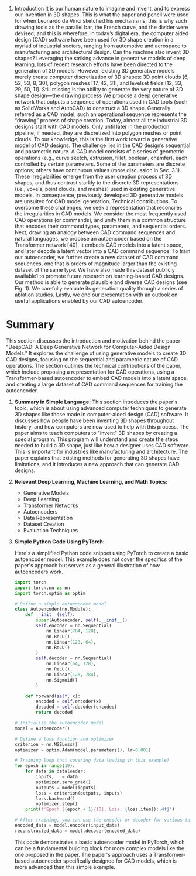 1. Introduction
It is our human nature to imagine and invent, and to express our invention in 3D shapes. This is what the paper and
pencil were used for when Leonardo da Vinci sketched his
mechanisms; this is why such drawing tools as the parallel
bar, the French curve, and the divider were devised; and this
is wherefore, in today’s digital era, the computer aided design (CAD) software have been used for 3D shape creation
in a myriad of industrial sectors, ranging from automotive
and aerospace to manufacturing and architectural design.
Can the machine also invent 3D shapes? Leveraging the
striking advance in generative models of deep learning, lots
of recent research efforts have been directed to the generation
of 3D models. However, existing 3D generative models
merely create computer discretization of 3D shapes: 3D
point clouds [6, 52, 53, 8, 30], polygon meshes [17, 42, 31],
and levelset fields [12, 33, 29, 50, 11]. Still missing is the
ability to generate the very nature of 3D shape design—the
drawing process We propose a deep generative network that outputs a sequence of operations used in CAD tools (such as SolidWorks
and AutoCAD) to construct a 3D shape. Generally referred
as a CAD model, such an operational sequence represents the
“drawing” process of shape creation. Today, almost all the industrial 3D designs start with CAD models. Only until later
in the production pipeline, if needed, they are discretized
into polygon meshes or point clouds.
To our knowledge, this is the first work toward a generative model of CAD designs. The challenge lies in the
CAD design’s sequential and parametric nature. A CAD
model consists of a series of geometric operations (e.g.,
curve sketch, extrusion, fillet, boolean, chamfer), each controlled by certain parameters. Some of the parameters are
discrete options; others have continuous values (more discussion in Sec. 3.1). These irregularities emerge from the
user creation process of 3D shapes, and thus contrast starkly
to the discrete 3D representations (i.e., voxels, point clouds, and meshes) used in existing generative models. In consequence, previously developed 3D generative models are
unsuited for CAD model generation.
Technical contributions. To overcome these challenges,
we seek a representation that reconciles the irregularities in
CAD models. We consider the most frequently used CAD
operations (or commands), and unify them in a common
structure that encodes their command types, parameters, and
sequential orders. Next, drawing an analogy between CAD
command sequences and natural languages, we propose an
autoencoder based on the Transformer network [40]. It embeds CAD models into a latent space, and later decode a
latent vector into a CAD command sequence. To train our
autoencoder, we further create a new dataset of CAD command sequences, one that is orders of magnitude larger than
the existing dataset of the same type. We have also made
this dataset publicly available1
to promote future research
on learning-based CAD designs.
Our method is able to generate plausible and diverse CAD
designs (see Fig. 1). We carefully evaluate its generation
quality through a series of ablation studies. Lastly, we end
our presentation with an outlook on useful applications enabled by our CAD autoencoder.


# Summary
This section discusses the introduction and motivation behind the paper "DeepCAD: A Deep Generative Network for Computer-Aided Design Models." It explores the challenge of using generative models to create 3D CAD designs, focusing on the sequential and parametric nature of CAD operations. The section outlines the technical contributions of the paper, which include proposing a representation for CAD operations, using a Transformer-based autoencoder to embed CAD models into a latent space, and creating a large dataset of CAD command sequences for training the autoencoder.

1. **Summary in Simple Language:**
   This section introduces the paper's topic, which is about using advanced computer techniques to generate 3D shapes like those made in computer-aided design (CAD) software. It discusses how people have been inventing 3D shapes throughout history, and how computers are now used to help with this process. The paper aims to teach computers to "invent" 3D shapes by creating a special program. This program will understand and create the steps needed to build a 3D shape, just like how a designer uses CAD software. This is important for industries like manufacturing and architecture. The paper explains that existing methods for generating 3D shapes have limitations, and it introduces a new approach that can generate CAD designs.

2. **Relevant Deep Learning, Machine Learning, and Math Topics:**
   - Generative Models
   - Deep Learning
   - Transformer Networks
   - Autoencoders
   - Data Representation
   - Dataset Creation
   - Evaluation Techniques

3. **Simple Python Code Using PyTorch:**

   Here's a simplified Python code snippet using PyTorch to create a basic autoencoder model. This example does not cover the specifics of the paper's approach but serves as a general illustration of how autoencoders work.

   ```python
   import torch
   import torch.nn as nn
   import torch.optim as optim

   # Define a simple autoencoder model
   class Autoencoder(nn.Module):
       def __init__(self):
           super(Autoencoder, self).__init__()
           self.encoder = nn.Sequential(
               nn.Linear(784, 128),
               nn.ReLU(),
               nn.Linear(128, 64),
               nn.ReLU()
           )
           self.decoder = nn.Sequential(
               nn.Linear(64, 128),
               nn.ReLU(),
               nn.Linear(128, 784),
               nn.Sigmoid()
           )

       def forward(self, x):
           encoded = self.encoder(x)
           decoded = self.decoder(encoded)
           return decoded

   # Initialize the autoencoder model
   model = Autoencoder()

   # Define a loss function and optimizer
   criterion = nn.MSELoss()
   optimizer = optim.Adam(model.parameters(), lr=0.001)

   # Training loop (not covering data loading in this example)
   for epoch in range(10):
       for data in dataloader:
           inputs, _ = data
           optimizer.zero_grad()
           outputs = model(inputs)
           loss = criterion(outputs, inputs)
           loss.backward()
           optimizer.step()
       print(f'Epoch [{epoch + 1}/10], Loss: {loss.item():.4f}')

   # After training, you can use the encoder or decoder for various tasks
   encoded_data = model.encoder(input_data)
   reconstructed_data = model.decoder(encoded_data)
   ```

   This code demonstrates a basic autoencoder model in PyTorch, which can be a fundamental building block for more complex models like the one proposed in the paper. The paper's approach uses a Transformer-based autoencoder specifically designed for CAD models, which is more advanced than this simple example.

   